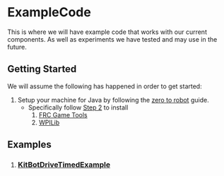 # ExampleCode

This is where we will have example code that works with our current components. As well as experiments we have tested and may use in the future. 


## Getting Started 
We will assume the following has happened in order to get started: 
1. Setup your machine for Java by following the [zero to robot](https://docs.wpilib.org/en/stable/docs/zero-to-robot/introduction.html) guide. 
    - Specifically follow [Step 2](https://docs.wpilib.org/en/stable/docs/zero-to-robot/step-2/index.html) to install
        1. [FRC Game Tools](https://docs.wpilib.org/en/stable/docs/zero-to-robot/step-2/frc-game-tools.html) 
        2. [WPILib](https://docs.wpilib.org/en/stable/docs/zero-to-robot/step-2/wpilib-setup.html)

## Examples
   1. ### [KitBotDriveTimedExample](KitBotDriveTimedExample/README.md)
    
